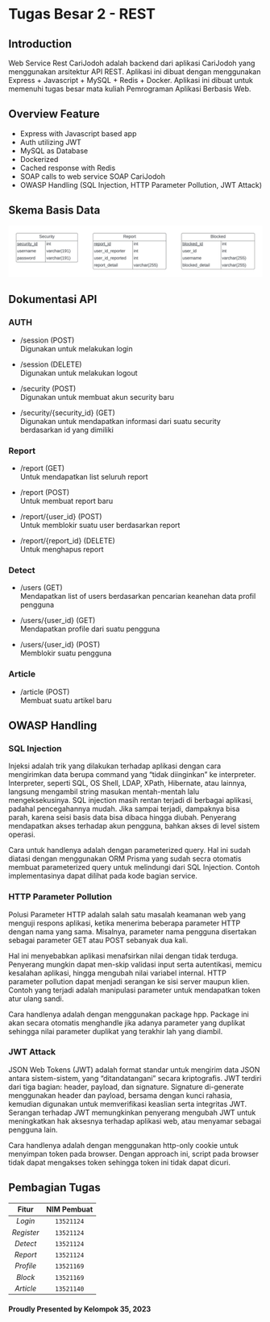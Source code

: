 # Tugas Besar 2 - REST

## Introduction

Web Service Rest CariJodoh adalah backend dari aplikasi CariJodoh yang menggunakan arsitektur API REST. Aplikasi ini dibuat dengan menggunakan Express + Javascript + MySQL + Redis + Docker. Aplikasi ini dibuat untuk memenuhi tugas besar mata kuliah Pemrograman Aplikasi Berbasis Web.

## Overview Feature

- Express with Javascript based app
- Auth utilizing JWT
- MySQL as Database
- Dockerized
- Cached response with Redis
- SOAP calls to web service SOAP CariJodoh
- OWASP Handling (SQL Injection, HTTP Parameter Pollution, JWT Attack)

## Skema Basis Data

![Skema](docs/skema.jpeg)

## Dokumentasi API

### AUTH

- /session (POST)
  <br>Digunakan untuk melakukan login

- /session (DELETE)
  <br>Digunakan untuk melakukan logout

- /security (POST)
  <br>Digunakan untuk membuat akun security baru

- /security/{security_id} (GET)
  <br>Digunakan untuk mendapatkan informasi dari suatu security berdasarkan id yang dimiliki

### Report

- /report (GET)
  <br> Untuk mendapatkan list seluruh report

- /report (POST)
  <br> Untuk membuat report baru

- /report/{user_id} (POST)
  <br> Untuk memblokir suatu user berdasarkan report

- /report/{report_id} (DELETE)
  <br> Untuk menghapus report

### Detect

- /users (GET)
  <br> Mendapatkan list of users berdasarkan pencarian keanehan data profil pengguna

- /users/{user_id} (GET)
  <br> Mendapatkan profile dari suatu pengguna

- /users/{user_id} (POST)
  <br> Memblokir suatu pengguna

### Article

- /article (POST)
  <br> Membuat suatu artikel baru

## OWASP Handling

### SQL Injection

Injeksi adalah trik yang dilakukan terhadap aplikasi dengan cara mengirimkan data berupa command yang “tidak diinginkan” ke interpreter. Interpreter, seperti SQL, OS Shell, LDAP, XPath, Hibernate, atau lainnya, langsung mengambil string masukan mentah-mentah lalu mengeksekusinya. SQL injection masih rentan terjadi di berbagai aplikasi, padahal pencegahannya mudah. Jika sampai terjadi, dampaknya bisa parah, karena seisi basis data bisa dibaca hingga diubah. Penyerang mendapatkan akses terhadap akun pengguna, bahkan akses di level sistem operasi.

Cara untuk handlenya adalah dengan parameterized query. Hal ini sudah diatasi dengan menggunakan ORM Prisma yang sudah secra otomatis membuat parameterized query untuk melindungi dari SQL Injection. Contoh implementasinya dapat dilihat pada kode bagian service.

### HTTP Parameter Pollution

Polusi Parameter HTTP adalah salah satu masalah keamanan web yang menguji respons aplikasi, ketika menerima beberapa parameter HTTP dengan nama yang sama. Misalnya, parameter nama pengguna disertakan sebagai parameter GET atau POST sebanyak dua kali.

Hal ini menyebabkan aplikasi menafsirkan nilai dengan tidak terduga. Penyerang mungkin dapat men-skip validasi input serta autentikasi, memicu kesalahan aplikasi, hingga mengubah nilai variabel internal. HTTP parameter pollution dapat menjadi serangan ke sisi server maupun klien. Contoh yang terjadi adalah manipulasi parameter untuk mendapatkan token atur ulang sandi.

Cara handlenya adalah dengan menggunakan package hpp. Package ini akan secara otomatis menghandle jika adanya parameter yang duplikat sehingga nilai parameter duplikat yang terakhir lah yang diambil.

### JWT Attack

JSON Web Tokens (JWT) adalah format standar untuk mengirim data JSON antara sistem-sistem, yang “ditandatangani” secara kriptografis. JWT terdiri dari tiga bagian: header, payload, dan signature. Signature di-generate menggunakan header dan payload, bersama dengan kunci rahasia, kemudian digunakan untuk memverifikasi keaslian serta integritas JWT. Serangan terhadap JWT memungkinkan penyerang mengubah JWT untuk meningkatkan hak aksesnya terhadap aplikasi web, atau menyamar sebagai pengguna lain.

Cara handlenya adalah dengan menggunakan http-only cookie untuk menyimpan token pada browser. Dengan approach ini, script pada browser tidak dapat mengakses token sehingga token ini tidak dapat dicuri.

## Pembagian Tugas

|   Fitur    | NIM Pembuat |
| :--------: | :---------: |
|  _Login_   | `13521124`  |
| _Register_ | `13521124`  |
|  _Detect_  | `13521124`  |
|  _Report_  | `13521124`  |
| _Profile_  | `13521169`  |
|  _Block_   | `13521169`  |
| _Article_  | `13521140`  |

#### Proudly Presented by Kelompok 35, 2023
